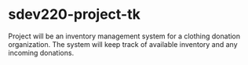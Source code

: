 # sdev220-project-tk

Project will be an inventory management system for a clothing donation organization. The system will keep track of available inventory and any incoming donations.
